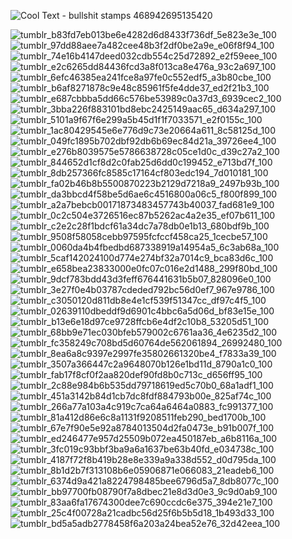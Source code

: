 ![Cool Text - bullshit stamps 468942695135420](https://github.com/user-attachments/assets/37cbbe7d-b423-4ff0-8b6e-ced36a95b3b9)


![tumblr_b83fd7eb013be6e4282d6d8433f736df_5e823e3e_100](https://github.com/user-attachments/assets/e590f5b0-54bb-4507-83bb-62270d04c0d6) ![tumblr_97dd88aee7a482cee48b3f2df0be2a9e_e06f8f94_100](https://github.com/user-attachments/assets/33954603-74bc-446e-9c16-5dc4c6dfb2cd) ![tumblr_74e16b4147deed032cdb554c25d72892_e2f59eee_100](https://github.com/user-attachments/assets/8f41e8f8-5c9c-49f8-b341-891509e70d97) ![tumblr_e2c6265dd84436fcd3a8f013ca8e476a_93c2a697_100](https://github.com/user-attachments/assets/30c1340a-93d9-465f-bbbe-686c8d9f5108) ![tumblr_6efc46385ea241fce8a97fe0c552edf5_a3b80cbe_100](https://github.com/user-attachments/assets/a3b9e9f2-c7ae-4ef0-906b-6666d955d5c9) ![tumblr_b6af8271878c9e48c85961f5fe4dde37_ed2f21b3_100](https://github.com/user-attachments/assets/2410fccd-d58c-4115-aca1-9512b6d04fc9) ![tumblr_e687cbbba5dd66c576be53989c0a37d3_6939cec2_100](https://github.com/user-attachments/assets/245947ec-3b6a-49fd-9344-15ffb72f95c0) ![tumblr_3bba226f883101bd8ebc2425149aac65_d634a297_100](https://github.com/user-attachments/assets/241e755c-54a9-47b9-8bbd-2d3298dce882) ![tumblr_5101a9f67f6e299a5b45d1f1f7033571_e2f0155c_100](https://github.com/user-attachments/assets/3371abbb-581e-474f-b2a6-b5c5af7e9aa3) ![tumblr_1ac80429545e6e776d9c73e20664a611_8c58125d_100](https://github.com/user-attachments/assets/d6d0f116-89ce-4c46-b2e0-c0882dfd1dc2) ![tumblr_049fc1895b702dbf92db6b69ec84d21a_39726ee4_100](https://github.com/user-attachments/assets/47a82620-e2e7-482a-aaff-e2b74f3dadf1) ![tumblr_e276b8039575e5786638728c05ce1d0c_d39c27a2_100](https://github.com/user-attachments/assets/4ca4b268-1904-4fe9-a4af-3d13b6185bc8) ![tumblr_844652d1cf8d2c0fab25d6dd0c199452_e713bd7f_100](https://github.com/user-attachments/assets/b63179ac-260d-430d-997b-daa0925be514) ![tumblr_8db257366fc8585c17164cf803edc194_7d010181_100](https://github.com/user-attachments/assets/21041755-4fe4-454e-98e8-97d686b9afe6) ![tumblr_fa02b46b8b5500870223b2129d7218a9_2497b93b_100](https://github.com/user-attachments/assets/9c0ec9f5-3378-417a-a4f0-d5982c4cba07) ![tumblr_da3bbcd4f58be5d6ae6c4516800a06c5_f800f899_100](https://github.com/user-attachments/assets/4f9bfa0c-ef35-43dc-aef6-01596d8cdade) ![tumblr_a2a7bebcb00171873483457743b40037_fad681e9_100](https://github.com/user-attachments/assets/7c10bb6e-a51e-46a0-9b57-169767b3b0f7) ![tumblr_0c2c504e3726516ec87b5262ac4a2e35_ef07b611_100](https://github.com/user-attachments/assets/3a0ff5d9-825e-4711-8c2b-cec4080648bb) ![tumblr_c2e2c28f1bdcf61a34dc7a78db0e1b13_680bdf9b_100](https://github.com/user-attachments/assets/ad133830-93f7-458e-baf0-460d1cd84020) ![tumblr_9508f58058cebb97595fcfccf458ca25_1cecbe57_100](https://github.com/user-attachments/assets/a75c7100-3093-43e4-b17d-aea8b3565af9) ![tumblr_0060da4b4fbedbd687338919a14954a5_6c3ab68a_100](https://github.com/user-attachments/assets/2e038567-60de-4b30-9e72-5fa80f02424b) ![tumblr_5caf142024100d774e274bf32a7014c9_bca83d6c_100](https://github.com/user-attachments/assets/4d0af9ff-4a9f-4ead-81cd-6991e1d5cfb7) ![tumblr_e658bea23833000e0fc07c016e2d1488_299f80bd_100](https://github.com/user-attachments/assets/30d8c4b8-c0c4-4ec3-ab1f-cb853e62edee) ![tumblr_9dcf783bdd43d3feff676441631b5b07_828096e0_100](https://github.com/user-attachments/assets/30cc26ce-313b-4dc4-bedd-ee076c3e6132) ![tumblr_3e27f0e4b03787cdeded792bc56d0ef7_967e9786_100](https://github.com/user-attachments/assets/ddd46a9d-29c7-4654-ba0b-89929e78dcdc)
 ![tumblr_c3050120d811db8e4e1cf539f51347cc_df97c4f5_100](https://github.com/user-attachments/assets/f48a35e4-58ad-43c5-b977-7dba23cfa7de) ![tumblr_02639110dbeddf9d6901c4bbc6a5d06d_bf83e15e_100](https://github.com/user-attachments/assets/2c974a06-fe13-4c13-b74d-6df5720cb68a) ![tumblr_b13e6e18d97ce9728ffcb6e4df2c10b8_53205d51_100](https://github.com/user-attachments/assets/1622e9a9-2c87-47e1-a99f-7be310faf273) ![tumblr_68bb9e71ec030bfeb579002c6761aa36_4e6235d2_100](https://github.com/user-attachments/assets/edee715a-39ee-4155-89ab-61fe85732f0e) ![tumblr_fc358249c708bd5d60764de562061894_26992480_100](https://github.com/user-attachments/assets/0a8134b1-bcec-42b2-bb09-707b5b0f0cc7) ![tumblr_8ea6a8c9397e2997fe35802661320be4_f7833a39_100](https://github.com/user-attachments/assets/35b54e6e-e5ca-4110-b4cc-90b0bbd559d8) ![tumblr_3507a366447c2a9648070b126e1bd11d_8790a1c0_100](https://github.com/user-attachments/assets/0b940470-479a-488e-a88f-a30bb5ec6322) ![tumblr_fab17f8cf0f2aa820def90fd8b0c713c_d656ff95_100](https://github.com/user-attachments/assets/ce41d417-070c-40ca-8afe-6248b1c38a7f) ![tumblr_2c88e984b6b535dd79718619ed5c70b0_68a1adf1_100](https://github.com/user-attachments/assets/4ded8122-28b5-4140-9c1f-8cd3da8d045b) ![tumblr_451a3142b84d1cb7dc8fdf884793b00e_825af74c_100](https://github.com/user-attachments/assets/4dd7d2dd-512e-45ab-83d1-a478af9b7422) ![tumblr_266a77a103a4c919c7ca64a6464a0883_fc991377_100](https://github.com/user-attachments/assets/7bc80e33-a5b0-4856-89d4-04969a2680b2) ![tumblr_81a412d86e6c8a1131f9208511feb290_bed1700b_100](https://github.com/user-attachments/assets/43a411f5-6938-4ea2-9136-9983ecbd9134) ![tumblr_67e7f90e5e92a8784013504d2fa0473e_b91b007f_100](https://github.com/user-attachments/assets/b3ca78e5-bddd-4100-acf5-340278ad26b6) ![tumblr_ed246477e957d25509b072ea450187eb_a6b8116a_100](https://github.com/user-attachments/assets/930c864f-c2b4-46aa-b21d-f8e06fc1242a) ![tumblr_3fc019c93bbf3ba9a6a1637be63b40fd_e034738c_100](https://github.com/user-attachments/assets/bf47f8ea-91ca-402b-8b75-6b70b7e4fe3d) ![tumblr_4187f72f8b419b28e8e339a9a338d552_d0d795da_100](https://github.com/user-attachments/assets/3187f798-c53e-42fc-8fdc-47b2867dfdb7) ![tumblr_8b1d2b7f313108b6e05906871e066083_21eadeb6_100](https://github.com/user-attachments/assets/09a2263c-9e62-43c7-b1bd-a2c253de43fd) ![tumblr_6374d9a421a8224798485bee6796d5a7_8db8077c_100](https://github.com/user-attachments/assets/1133b594-0b24-4704-a4b8-54466d811130) ![tumblr_bb97700fb08790f7a8dbec21e8d3d0e3_9c9d0ab9_100](https://github.com/user-attachments/assets/bd314e2a-ef3d-43fa-b328-d959c8d6a69f) ![tumblr_83aa6fa17674300dee7c690ccdc6e375_394e21e7_100](https://github.com/user-attachments/assets/c21a3161-8287-4795-80ed-f1a8cb77e4a9) ![tumblr_25c4f00728a21cadbc56d25f6b5b5d18_1b493d33_100](https://github.com/user-attachments/assets/6cf23e10-a10d-451b-85ef-f194d56f9e4a) ![tumblr_bd5a5adb2778458f6a203a24bea52e76_32d42eea_100](https://github.com/user-attachments/assets/d7b6cad8-8ba1-481e-8c9f-24418b78eb35)
